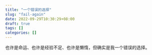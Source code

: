 ```yaml
---
title: "一个错误的选择"
slug: "fail-again"
date: 2022-09-29T10:30:29+08:00
draft: true
tags: []
categories: []
---
```


也许是命运、也许是经验不足、也许是懒惰，但确实是我一个错误的选择。

